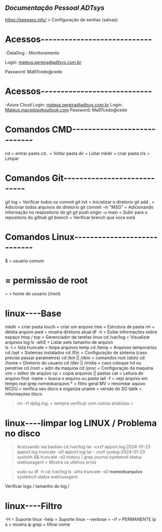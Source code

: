  *Documentação Pessoal ADTsys*
---------------------------------------
https://keepass.info/ > Configuração de senhas (salvas)

# Acessos----------------------------

-DataDog - Monitoramento 

Login: mateus.pereira@adtsys.com.br

Password: Ma97cedo@cedo

# Acessos----------------------------

-Azure Cloud
Login: mateus.pereira@adtsys.com.br
Login: Mateus.macedop@outlook.com
Password: Ma97cedo@cedo

# Comandos CMD----------------------------

cd = entrar pasta 
cd.. = Voltar pasta
dir = Listar
mkdir = criar pasta
cls  = Limpar

# Comandos Git----------------------------

git log = Verificar todos os commit
git init = Inicializar o diretorio
git add . = Adicionar todos arquivos do diretorio
git commit -m "MSG" = Adicionando informação no respositorio do git
git push origin -u main = Subir para o repositorio do github
git brench = Verificar brench que voce está 


# Comandos Linux----------------------------

$ = usuario comum
# = permissão de root
~ = home do usuario (/root)

# linux----Base

mkdir = criar pasta
touch = criar um arquivo
tree = Estrutura de pasta
rm = deleta arquivo
pwd = mostra diretorio atual
df -h = Exibe informações sobre espaço 
htop / top = Gerenciador de tarefas linux 
cd /var/log = Visualizar arquivos log 
ls -alhS  = Listar pelo tamanho de arquivo  
ls -l = lista
truncate = limpa arquivos temp
cd /temp = Arquivos temporarios
cd /opt = Sistemas instalados
cd /Etc = Configuração de sistema (caso precise passar parametros)
cd /bin || /sbin = comandos root (sbin)
cd /home = Diretorio do usuario
cd /dev || /midia = caso coloque hd ou pendrive
cd /root = adm da maquina
cd /proc = Configuração da maquina
vim = editor de arquivo
cp = copia arquivos || pastas
cat = Leitura do arquivo
find -name = busca o arquivo ou pasta
tail -f = vejo arquivo em tempo real
grep nomedoarquivo * = filtro geral
MV = renomear aquivo
NCDU = verifica seu disco e organiza
uname = versão do SO
lsblk = informações disco

> rm -rf dpkg.log. < sempre verificar com outros analistas >

# linux----limpar log LINUX / Problema no disco

> Acessando via bastian
> cd /var/log
> tar -cvzf apport.log.2024-01-23 apport.log
> truncate -s0 apport.log
> tar - cvzf syslog-2024-01-23 syslohh && truncate -s0 
> history | grep journal
> systemctl status walinuxagent = Mostra os ultimos erros

>sudo su 
>df -h 
>cd /var/log 
>ls -alhs
>truncate -s0 __nomedoarquivo__
>systemctl status walinuxagent

Verificar logs / tamanho do log / 



# linux----Filtro

-H = Suporte linux
-help = Suporte linux
--verbose = 
-rf > PERMANENTE 
ip a > mostra ip
grep = filtrar nome








